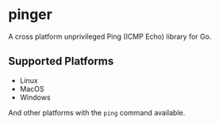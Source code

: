# pinger

A cross platform unprivileged Ping (ICMP Echo) library for Go.

## Supported Platforms

* Linux
* MacOS
* Windows

And other platforms with the `ping` command available.